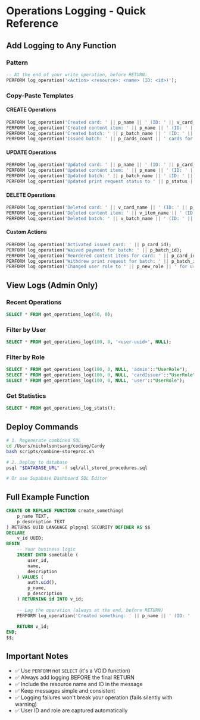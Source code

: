 # Operations Logging - Quick Reference

## Add Logging to Any Function

### Pattern
```sql
-- At the end of your write operation, before RETURN:
PERFORM log_operation('<Action> <resource>: <name> (ID: <id>)');
```

### Copy-Paste Templates

#### CREATE Operations
```sql
PERFORM log_operation('Created card: ' || p_name || ' (ID: ' || v_card_id || ')');
PERFORM log_operation('Created content item: ' || p_name || ' (ID: ' || v_item_id || ')');
PERFORM log_operation('Created batch: ' || p_batch_name || ' (ID: ' || v_batch_id || ')');
PERFORM log_operation('Issued batch: ' || p_cards_count || ' cards for card ' || p_card_id);
```

#### UPDATE Operations
```sql
PERFORM log_operation('Updated card: ' || p_name || ' (ID: ' || p_card_id || ')');
PERFORM log_operation('Updated content item: ' || p_name || ' (ID: ' || p_item_id || ')');
PERFORM log_operation('Updated batch: ' || p_batch_name || ' (ID: ' || p_batch_id || ')');
PERFORM log_operation('Updated print request status to ' || p_status || ' (ID: ' || p_request_id || ')');
```

#### DELETE Operations
```sql
PERFORM log_operation('Deleted card: ' || v_card_name || ' (ID: ' || p_card_id || ')');
PERFORM log_operation('Deleted content item: ' || v_item_name || ' (ID: ' || p_item_id || ')');
PERFORM log_operation('Deleted batch: ' || v_batch_name || ' (ID: ' || p_batch_id || ')');
```

#### Custom Actions
```sql
PERFORM log_operation('Activated issued card: ' || p_card_id);
PERFORM log_operation('Waived payment for batch: ' || p_batch_id);
PERFORM log_operation('Reordered content items for card: ' || p_card_id);
PERFORM log_operation('Withdrew print request for batch: ' || p_batch_id);
PERFORM log_operation('Changed user role to ' || p_new_role || ' for user ' || p_user_id);
```

## View Logs (Admin Only)

### Recent Operations
```sql
SELECT * FROM get_operations_log(50, 0);
```

### Filter by User
```sql
SELECT * FROM get_operations_log(100, 0, '<user-uuid>', NULL);
```

### Filter by Role
```sql
SELECT * FROM get_operations_log(100, 0, NULL, 'admin'::"UserRole");
SELECT * FROM get_operations_log(100, 0, NULL, 'cardIssuer'::"UserRole");
SELECT * FROM get_operations_log(100, 0, NULL, 'user'::"UserRole");
```

### Get Statistics
```sql
SELECT * FROM get_operations_log_stats();
```

## Deploy Commands

```bash
# 1. Regenerate combined SQL
cd /Users/nicholsontsang/coding/Cardy
bash scripts/combine-storeproc.sh

# 2. Deploy to database
psql "$DATABASE_URL" -f sql/all_stored_procedures.sql

# Or use Supabase Dashboard SQL Editor
```

## Full Example Function

```sql
CREATE OR REPLACE FUNCTION create_something(
    p_name TEXT,
    p_description TEXT
) RETURNS UUID LANGUAGE plpgsql SECURITY DEFINER AS $$
DECLARE
    v_id UUID;
BEGIN
    -- Your business logic
    INSERT INTO sometable (
        user_id,
        name,
        description
    ) VALUES (
        auth.uid(),
        p_name,
        p_description
    ) RETURNING id INTO v_id;
    
    -- Log the operation (always at the end, before RETURN)
    PERFORM log_operation('Created something: ' || p_name || ' (ID: ' || v_id || ')');
    
    RETURN v_id;
END;
$$;
```

## Important Notes

- ✅ Use `PERFORM` not `SELECT` (it's a VOID function)
- ✅ Always add logging BEFORE the final RETURN
- ✅ Include the resource name and ID in the message
- ✅ Keep messages simple and consistent
- ✅ Logging failures won't break your operation (fails silently with warning)
- ✅ User ID and role are captured automatically

